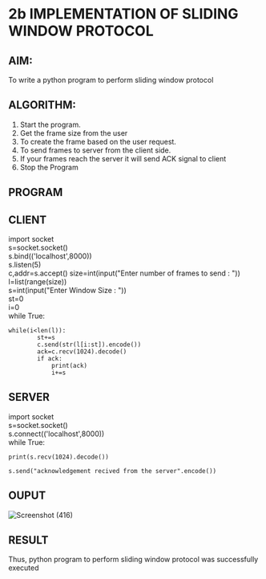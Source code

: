 # 2b IMPLEMENTATION OF SLIDING WINDOW PROTOCOL
## AIM:
To write a python program to perform sliding window protocol 

## ALGORITHM:
1. Start the program.
2. Get the frame size from the user
3. To create the frame based on the user request.
4. To send frames to server from the client side.
5. If your frames reach the server it will send ACK signal to client
6. Stop the Program
## PROGRAM
 ## CLIENT 
import socket <br>
s=socket.socket() <br>
s.bind(('localhost',8000)) <br>
s.listen(5) <br>
c,addr=s.accept() 
size=int(input("Enter number of frames to send : "))<br>
l=list(range(size)) <br>
s=int(input("Enter Window Size : ")) <br>
st=0 <br>
i=0 <br>
while True: 

    while(i<len(l)): 
            st+=s         
            c.send(str(l[i:st]).encode())          
            ack=c.recv(1024).decode()         
            if ack:            
                print(ack)               
                i+=s
 ## SERVER
  
import socket <br>
s=socket.socket() <br>
s.connect(('localhost',8000)) <br>
while True:   

    print(s.recv(1024).decode())
    
    s.send("acknowledgement recived from the server".encode())  
    
## OUPUT
![Screenshot (416)](https://github.com/user-attachments/assets/bb8bc4f7-b1ab-488f-b782-20853968e49e)

## RESULT
Thus, python program to perform sliding window protocol was successfully executed
